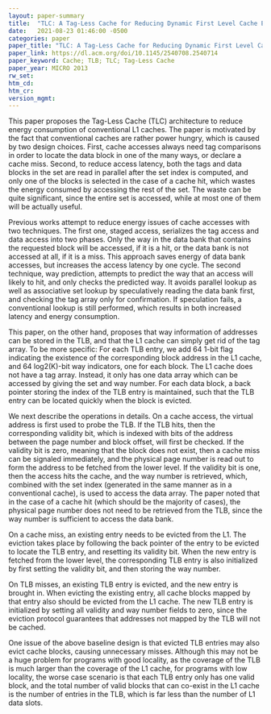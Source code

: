 ```yaml
---
layout: paper-summary
title:  "TLC: A Tag-Less Cache for Reducing Dynamic First Level Cache Energy"
date:   2021-08-23 01:46:00 -0500
categories: paper
paper_title: "TLC: A Tag-Less Cache for Reducing Dynamic First Level Cache Energy"
paper_link: https://dl.acm.org/doi/10.1145/2540708.2540714
paper_keyword: Cache; TLB; TLC; Tag-Less Cache
paper_year: MICRO 2013
rw_set:
htm_cd:
htm_cr:
version_mgmt:
---
```


This paper proposes the Tag-Less Cache (TLC) architecture to reduce energy consumption of conventional L1 caches.
The paper is motivated by the fact that conventional caches are rather power hungry, which is caused by two 
design choices. First, cache accesses always need tag comparisons in order to locate the data block in one of the 
many ways, or declare a cache miss. 
Second, to reduce access latency, both the tags and data blocks in the set are read in parallel after the set index is 
computed, and only one of the blocks is selected in the case of a cache hit, which wastes the energy consumed by 
accessing the rest of the set.
The waste can be quite significant, since the entire set is accessed, while at most one of them will be actually useful.

Previous works attempt to reduce energy issues of cache accesses with two techniques. The first one, staged access, 
serializes the tag access and data access into two phases. Only the way in the data bank that contains the requested 
block will be accessed, if it is a hit, or the data bank is not accessed at all, if it is a miss.
This approach saves energy of data bank accesses, but increases the access latency by one cycle.
The second technique, way prediction, attempts to predict the way that an access will likely to hit, and only checks 
the predicted way. It avoids parallel lookup as well as associative set lookup by speculatively reading the data bank
first, and checking the tag array only for confirmation. If speculation fails, a conventional lookup is still performed,
which results in both increased latency and energy consumption.

This paper, on the other hand, proposes that way information of addresses can be stored in the TLB, and that 
the L1 cache can simply get rid of the tag array.
To be more specific: For each TLB entry, we add 64 1-bit flag indicating the existence of the corresponding 
block address in the L1 cache, and 64 log2(K)-bit way indicators, one for each block. 
The L1 cache does not have a tag array. Instead, it only has one data array which can be accessed by giving the set
and way number. For each data block, a back pointer storing the index of the TLB entry is maintained, such that
the TLB entry can be located quickly when the block is evicted.

We next describe the operations in details. On a cache access, the virtual address is first used to probe the TLB.
If the TLB hits, then the corresponding validity bit, which is indexed with bits of the address between the 
page number and block offset, will first be checked. If the validity bit is zero, meaning that the block
does not exist, then a cache miss can be signaled immediately, and the physical page number is read out to form
the address to be fetched from the lower level.
If the validity bit is one, then the access hits the cache, and the way number is retrieved, which, combined with the
set index (generated in the same manner as in a conventional cache), is used to access the data array.
The paper noted that in the case of a cache hit (which should be the majority of cases), the physical page number
does not need to be retrieved from the TLB, since the way number is sufficient to access the data bank.

On a cache miss, an existing entry needs to be evicted from the L1. The eviction takes place by following the back 
pointer of the entry to be evicted to locate the TLB entry, and resetting its validity bit.
When the new entry is fetched from the lower level, the corresponding TLB entry is also initialized by first
setting the validity bit, and then storing the way number.

On TLB misses, an existing TLB entry is evicted, and the new entry is brought in. When evicting the existing entry,
all cache blocks mapped by that entry also should be evicted from the L1 cache. 
The new TLB entry is initialized by setting all validity and way number fields to zero, since the eviction 
protocol guarantees that addresses not mapped by the TLB will not be cached.

One issue of the above baseline design is that evicted TLB entries may also evict cache blocks, causing unnecessary 
misses. Although this may not be a huge problem for programs with good locality, as the coverage of the TLB is much 
larger than the coverage of the L1 cache, for programs with low locality, the worse case scenario is that each TLB entry
only has one valid block, and the total number of valid blocks that can co-exist in the L1 cache is the number of 
entries in the TLB, which is far less than the number of L1 data slots.
